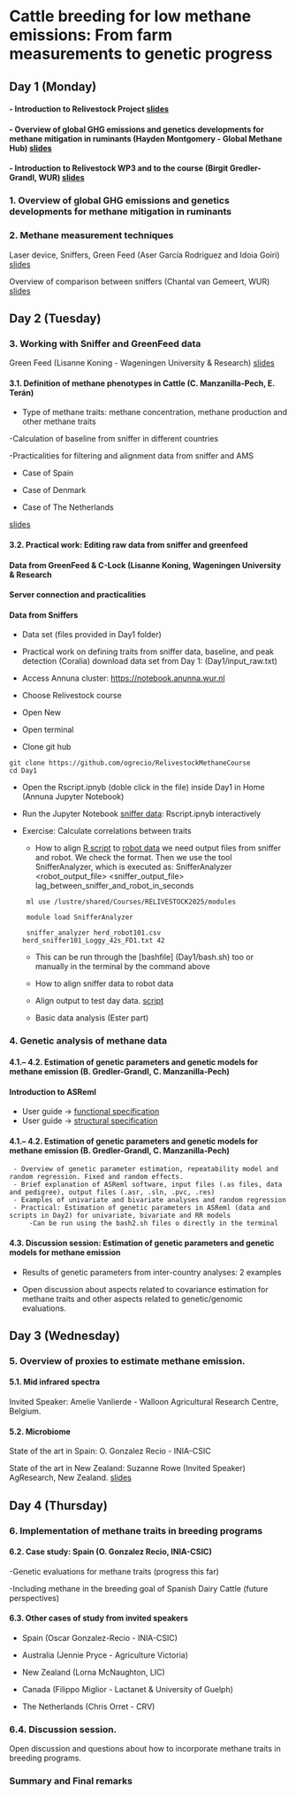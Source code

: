 # Cattle breeding for low methane emissions: From farm measurements to genetic progress

## Day 1 (Monday)

#### - Introduction to Relivestock Project [slides](slides/0.1.Re-Livestock.Breedingcourse.Intro.pdf)

#### - Overview of global GHG emissions and genetics developments for methane mitigation in ruminants (Hayden Montgomery - Global Methane Hub) [slides](slides/)

#### - Introduction to Relivestock WP3 and to the course (Birgit Gredler-Grandl, WUR) [slides](slides/0_Gredler.Introduction-Overview.pdf)

### 1. Overview of global GHG emissions and genetics developments for methane mitigation in ruminants

### 2. Methane measurement techniques 
    
Laser device, Sniffers, Green Feed (Aser García Rodriguez and Idoia Goiri) [slides](slides/Methane_measurement_techniques_CIHEAM.pdf)

Overview of comparison between sniffers (Chantal van Gemeert, WUR) [slides](slides/presentatie_sniffersv2.pdf)

## Day 2 (Tuesday)


### 3. Working with Sniffer and GreenFeed data

Green Feed (Lisanne Koning - Wageningen University & Research) [slides](slides/Presentation_GreenFeed_ReLivestock_LK.pdf)

#### 3.1. Definition of methane phenotypes in Cattle (C. Manzanilla-Pech, E. Terán)

  - Type of methane traits: methane concentration, methane production and other methane traits
    
  -Calculation of baseline from sniffer in different countries
    
  -Practicalities for filtering and alignment data from sniffer and AMS
  
  - Case of Spain
    
  - Case of Denmark
    
  - Case of The Netherlands

  [slides](slides/3.1.-MethanePhenotypes.pdf)
#### 3.2. Practical work: Editing raw data from sniffer and greenfeed

#### Data from GreenFeed & C-Lock (Lisanne Koning, Wageningen University & Research

#### Server connection and practicalities

#### Data from Sniffers

  - Data set (files provided in Day1 folder)
  
  - Practical work on defining traits from sniffer data, baseline, and peak detection (Coralia)
  download data set from Day 1: (Day1/input_raw.txt)

 - Access Annuna cluster: https://notebook.anunna.wur.nl
 - Choose Relivestock course
 - Open New
 - Open terminal
 - Clone git hub 

````
git clone https://github.com/ogrecio/RelivestockMethaneCourse
cd Day1

````

- Open the Rscript.ipnyb (doble click in the file) inside Day1 in Home (Annuna Jupyter Notebook)
- Run the Jupyter Notebook [sniffer data](data/herd_sniffer101_Loggy_48sg.txt.zip): Rscript.ipnyb interactively
- Exercise: Calculate correlations between traits
  
  - How to align [R script](data/herd_sniffer101_Loggy_48sg.txt.zip) to [robot data](data/herd_robot101.csv)
  we need output files from sniffer and robot. We check the format. Then we use the tool SnifferAnalyzer, which is executed as:
SnifferAnalyzer <robot_output_file> <sniffer_output_file> lag_between_sniffer_and_robot_in_seconds
  
  ```
   ml use /lustre/shared/Courses/RELIVESTOCK2025/modules

   module load SnifferAnalyzer

   sniffer_analyzer herd_robot101.csv herd_sniffer101_Loggy_42s_FD1.txt 42
  ```
  
  -  This can be run through the [bashfile] (Day1/bash.sh) too or manually in the terminal by the command above
  - How to align sniffer data to robot data
  - Align output to test day data. [script](Day1/merge_sniffer_testday.ipynb)

  - Basic data analysis (Ester part)

### 4. Genetic analysis of methane data

#### 4.1.– 4.2. Estimation of genetic parameters and genetic models for methane emission (B. Gredler-Grandl, C. Manzanilla-Pech)

#### Introduction to ASReml
- User guide -> [functional specification](ASReml-4.2-Functional-Specification.pdf)
- User guide -> [structural specification](ASReml-4.2-Structural-Specification.pdf)

#### 4.1.– 4.2. Estimation of genetic parameters and genetic models for methane emission (B. Gredler-Grandl, C. Manzanilla-Pech)

     - Overview of genetic parameter estimation, repeatability model and random regression. Fixed and random effects.
     - Brief explanation of ASReml software, input files (.as files, data and pedigree), output files (.asr, .sln, .pvc, .res)
     - Examples of univariate and bivariate analyses and random regression
     - Practical: Estimation of genetic parameters in ASReml (data and scripts in Day2) for univariate, bivariate and RR models
         -Can be run using the bash2.sh files o directly in the terminal

#### 4.3. Discussion session: Estimation of genetic parameters and genetic models for methane emission

  - Results of genetic parameters from inter-country analyses: 2 examples
  
  - Open discussion about aspects related to covariance estimation for methane traits and other aspects related to genetic/genomic evaluations.

## Day 3 (Wednesday)

### 5. Overview of proxies to estimate methane emission.

#### 5.1. Mid infrared spectra

  Invited Speaker: Amelie Vanlierde - Walloon Agricultural Research Centre, Belgium.
    
#### 5.2. Microbiome 

   State of the art in Spain: O. Gonzalez Recio - INIA-CSIC
   
   State of the art in New Zealand: Suzanne Rowe (Invited Speaker) AgResearch, New Zealand. [slides](slides/Microbiomes_for_prediction_Suzanne_Rowe.pdf)

## Day 4 (Thursday)

### 6. Implementation of methane traits in breeding programs 

#### 6.2. Case study: Spain (O. Gonzalez Recio, INIA-CSIC)

-Genetic evaluations for methane traits (progress this far)

-Including methane in the breeding goal of Spanish Dairy Cattle (future perspectives)

#### 6.3. Other cases of study from invited speakers 

- Spain (Oscar Gonzalez-Recio - INIA-CSIC) 

- Australia (Jennie Pryce - Agriculture Victoria)   
  
- New Zealand (Lorna McNaughton, LIC) 

- Canada (Filippo Miglior - Lactanet & University of Guelph) 

- The Netherlands (Chris Orret - CRV)
  
### 6.4. Discussion session. 

Open discussion and questions about how to incorporate methane traits in breeding programs.

### Summary and Final remarks



